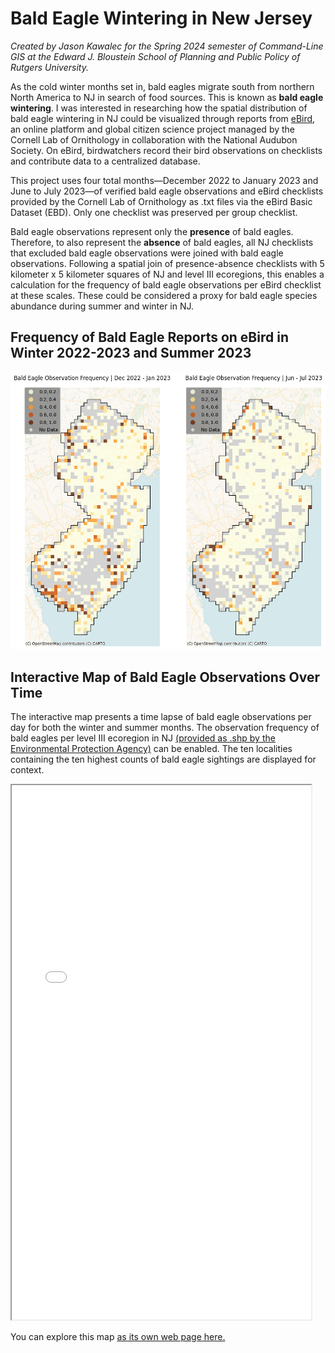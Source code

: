 # Bald Eagle Wintering in New Jersey

*Created by Jason Kawalec for the Spring 2024 semester of Command-Line GIS at the Edward J. Bloustein School of Planning and Public Policy of Rutgers University.*

As the cold winter months set in, bald eagles migrate south from northern North America to NJ in search of food sources. This is known as **bald eagle wintering**. I was interested in researching how the spatial distribution of bald eagle wintering in NJ could be visualized through reports from [eBird](https://ebird.org/about), an online platform and global citizen science project managed by the Cornell Lab of Ornithology in collaboration with the National Audubon Society. On eBird, birdwatchers record their bird observations on checklists and contribute data to a centralized database. 

This project uses four total months—December 2022 to January 2023 and June to July 2023—of verified bald eagle observations and eBird checklists provided by the Cornell Lab of Ornithology as .txt files via the eBird Basic Dataset (EBD). Only one checklist was preserved per group checklist. 

Bald eagle observations represent only the **presence** of bald eagles. Therefore, to also represent the **absence** of bald eagles, all NJ checklists that excluded bald eagle observations were joined with bald eagle observations. Following a spatial join of presence-absence checklists with 5 kilometer x 5 kilometer squares of NJ and level III ecoregions, this enables a calculation for the frequency of bald eagle observations per eBird checklist at these scales. These could be considered a proxy for bald eagle species abundance during summer and winter in NJ. 

## Frequency of Bald Eagle Reports on eBird in Winter 2022-2023 and Summer 2023

![Bald Eagle Frequency Maps](frequency_raster_bald_eagle_maps.png)

## Interactive Map of Bald Eagle Observations Over Time

The interactive map presents a time lapse of bald eagle observations per day for both the winter and summer months. The observation frequency of bald eagles per level III ecoregion in NJ [(provided as .shp by the Environmental Protection Agency)](http://ecologicalregions.info/htm/nj_eco.htm) can be enabled. The ten localities containing the ten highest counts of bald eagle sightings are displayed for context. 

<iframe src="bald_eagle_wintering_nj.html" height="855" width="95%"></iframe>

You can explore this map [as its own web page here.](bald_eagle_wintering_nj.html)
